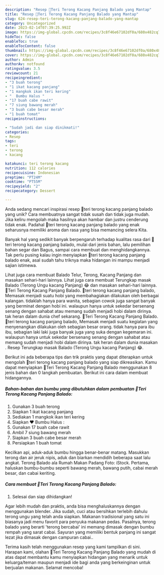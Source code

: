 ```yaml
---
description: "Resep 🍆Teri Terong Kacang Panjang Balado yang Mantap"
title: "Resep 🍆Teri Terong Kacang Panjang Balado yang Mantap"
slug: 624-resep-teri-terong-kacang-panjang-balado-yang-mantap
category: Uncategorized
date: 2023-02-14T07:39:25.992Z
image: https://img-global.cpcdn.com/recipes/3c8f46e67102df0a/680x482cq70/teri-terong-kacang-panjang-balado-foto-resep-utama.jpg
hideToc: false
enableToc: true
enableTocContent: false
thumbnail: https://img-global.cpcdn.com/recipes/3c8f46e67102df0a/680x482cq70/teri-terong-kacang-panjang-balado-foto-resep-utama.jpg
cover: https://img-global.cpcdn.com/recipes/3c8f46e67102df0a/680x482cq70/teri-terong-kacang-panjang-balado-foto-resep-utama.jpg
author: Admin
authorAv: notfound
ratingvalue: 3.5
reviewcount: 21
recipeingredient:
- "3 buah terong"
- "1 ikat kacang panjang"
- "1 mangkok ikan teri kering"
- "  Bumbu Halus "
- "17 buah cabe rawit"
- "7 siung bawang merah"
- "3 buah cabe besar merah"
- "1 buah tomat"
recipeinstructions:

- "Sudah jadi dan siap dinikmati!"
categories:
- Resep
tags:
- teri
- terong
- kacang

katakunci: teri terong kacang 
nutrition: 112 calories
recipecuisine: Indonesian
preptime: "PT24M"
cooktime: "PT55M"
recipeyield: "2"
recipecategory: Dessert

---
```





Anda sedang mencari inspirasi resep 🍆teri terong kacang panjang balado yang unik? Cara membuatnya sangat tidak susah dan tidak juga mudah. Jika keliru mengolah maka hasilnya akan hambar dan justru cenderung tidak enak. Padahal 🍆teri terong kacang panjang balado yang enak seharusnya memiliki aroma dan rasa yang bisa memancing selera Kita.





Banyak hal yang sedikit banyak berpengaruh terhadap kualitas rasa dari 🍆teri terong kacang panjang balado, mulai dari jenis bahan, lalu pemilihan bahan segar dan Bagus, sampai cara membuat dan menghidangkannya. Tak perlu pusing kalau ingin menyiapkan 🍆teri terong kacang panjang balado enak,      asal sudah tahu triknya maka hidangan ini mampu menjadi sajian istimewa.














Lihat juga cara membuat Balado Telur, Terong, Kacang Panjang dan masakan sehari-hari lainnya. Lihat juga cara membuat Terungkap masak Balado (Terong Ungu kacang Panjang) 😂 dan masakan sehari-hari lainnya. 🍆Teri Terong Kacang Panjang Balado. 🍆teri terong kacang panjang balado, Memasak menjadi suatu hobi yang membahagiakan dilakukan oleh berbagai kalangan. tidaklah hanya para wanita, sebagian cowok juga sangat banyak yang berminat dengan hobi ini. walaupun hanya untuk sekedar bersenang senang dengan sahabat atau memang sudah menjadi hobi dalam dirinya. tak heran dalam dunia chef sekarang. 🍆Teri Terong Kacang Panjang Balado. 🍆teri terong kacang panjang balado, Memasak menjadi suatu kegiatan yang menyenangkan dilakukan oleh sebagian besar orang. tidak hanya para ibu ibu, sebagian laki laki juga banyak juga yang suka dengan kegemaran ini. walaupun hanya untuk sekedar bersenang senang dengan sahabat atau memang sudah menjadi hobi dalam dirinya. tak heran dalam dunia masakan . Resep Terungkap masak Balado (Terong Ungu kacang Panjang) 😂.






Berikut ini ada beberapa tips dan trik praktis yang dapat diterapkan untuk mengolah 🍆teri terong kacang panjang balado yang siap dikreasikan. Kamu dapat menyiapkan 🍆Teri Terong Kacang Panjang Balado menggunakan 8 jenis bahan dan 0 langkah pembuatan. Berikut ini cara dalam membuat hidangannya.

<!--inarticleads1-->

##### Bahan-bahan dan bumbu yang dibutuhkan dalam pembuatan 🍆Teri Terong Kacang Panjang Balado:

1. Gunakan 3 buah terong
1. Siapkan 1 ikat kacang panjang
1. Sediakan 1 mangkok ikan teri kering
1. Siapkan  ❤ Bumbu Halus :
1. Gunakan 17 buah cabe rawit
1. Ambil 7 siung bawang merah
1. Siapkan 3 buah cabe besar merah
1. Persiapkan 1 buah tomat


Kecilkan api, aduk-aduk bumbu hingga benar-benar matang. Masukkan terong dan air jeruk nipis, aduk dan biarkan mendidih beberapa saat lalu angkat. Terong Balado ala Rumah Makan Padang Foto: iStock. Pertama, haluskan bumbu-bumbu seperti bawang merah, bawang putih, cabai merah besar, dan cabai keriting. 

<!--inarticleads2-->

##### Cara membuat 🍆Teri Terong Kacang Panjang Balado:


1. Selesai dan siap dihidangkan!

Agar lebih mudah dan praktis, anda bisa menghaluskannya dengan menggunakan blender. Jika sudah, cuci atau bersihkan terlebih dahulu terong ungu yang telah anda siapkan. Makanan tradisional yang satu ini biasanya jadi menu favorit para penyuka makanan pedas. Pasalnya, terong balado yang berarti &#39;terong bercabai&#39; ini memang dimasak dengan bumbu rempah yang sarat cabai. Sayuran yang memiliki bentuk panjang ini sangat lezat jika dimasak dengan campuran cabai.. 

Terima kasih telah menggunakan resep yang kami tampilkan di sini. Harapan kami, olahan 🍆Teri Terong Kacang Panjang Balado yang mudah di atas dapat membantu kamu menyiapkan hidangan yang menarik untuk keluarga/teman maupun menjadi ide bagi anda yang berkeinginan untuk berjualan makanan. Selamat mencoba!
